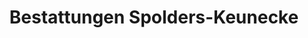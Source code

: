 ---
title: "Bestattungen Spolders-Keunecke"
url: /geldern/bestattungen-spolders-keunecke/
shop: Bestattungen
---